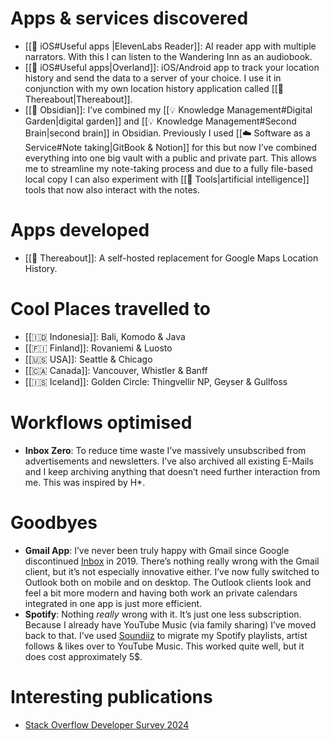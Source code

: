 # Apps & services discovered

- [[📱 iOS#Useful apps |ElevenLabs Reader]]: AI reader app with multiple narrators. With this I can listen to the Wandering Inn as an audiobook.
- [[📱 iOS#Useful apps|Overland]]: iOS/Android app to track your location history and send the data to a server of your choice. I use it in conjunction with my own location history application called [[📍 Thereabout|Thereabout]].
- [[💎 Obsidian]]: I’ve combined my [[💡 Knowledge Management#Digital Garden|digital garden]] and [[💡 Knowledge Management#Second Brain|second brain]] in Obsidian. Previously I used [[☁️ Software as a Service#Note taking|GitBook & Notion]] for this but now I’ve combined everything into one big vault with a public and private part. This allows me to streamline my note-taking process and due to a fully file-based local copy I can also experiment with [[🤖 Tools|artificial intelligence]] tools that now also interact with the notes.

# Apps developed

- [[📍 Thereabout]]: A self-hosted replacement for Google Maps Location History. 

# Cool Places travelled to

- [[🇮🇩 Indonesia]]: Bali, Komodo & Java
- [[🇫🇮 Finland]]: Rovaniemi & Luosto
- [[🇺🇸 USA]]: Seattle & Chicago
- [[🇨🇦 Canada]]: Vancouver, Whistler & Banff
- [[🇮🇸 Iceland]]: Golden Circle: Thingvellir NP, Geyser & Gullfoss

# Workflows optimised

- **Inbox Zero**: To reduce time waste I’ve massively unsubscribed from advertisements and newsletters. I’ve also archived all existing E-Mails and I keep archiving anything that doesn’t need further interaction from me. This was inspired by H*.

# Goodbyes

- **Gmail App**: I’ve never been truly happy with Gmail since Google discontinued [Inbox](https://en.wikipedia.org/wiki/Inbox_by_Gmail) in 2019. There’s nothing really wrong with the Gmail client, but it’s not especially innovative either. I’ve now fully switched to Outlook both on mobile and on desktop. The Outlook clients look and feel a bit more modern and having both work an private calendars integrated in one app is just more efficient.
- **Spotify**: Nothing *really* wrong with it. It’s just one less subscription. Because I already have YouTube Music (via family sharing) I’ve moved back to that. I’ve used [Soundiiz](https://soundiiz.com/) to migrate my Spotify playlists, artist follows & likes over to YouTube Music. This worked quite well, but it does cost approximately 5$.

# Interesting publications

- [Stack Overflow Developer Survey 2024](https://survey.stackoverflow.co/2024/technology/)
